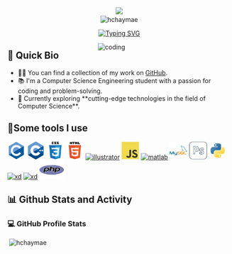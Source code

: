 <div id="header" align="center">
  <img src="https://media.giphy.com/media/v1.Y2lkPTc5MGI3NjExZ3A1NTkzNzI1Nm95bTE3cW9iemZraWUyZXN3cjl0Z211YnYycG93MyZlcD12MV9pbnRlcm5hbF9naWZfYnlfaWQmY3Q9cw/Zebztgv7jmkoLe1DoY/giphy.gif" style="margin-bottom=0rem;" width="200"/>
  <div align="center"><img src="https://komarev.com/ghpvc/?username=hchaymae&label=Profile%20views&color=0e75b6&style=flat" alt="hchaymae" /> </div>
</div>
<p align="center">
<a href="https://git.io/typing-svg"><img src="https://readme-typing-svg.demolab.com?font=Fira+Code&weight=700&size=30&pause=1000&color=0048BA&center=true&vCenter=true&width=500&lines=Hey%2C+I'm+Hamdoune+Chaymae;" alt="Typing SVG" /></a>
</p>
<img align="right" alt="coding" width=300 src="https://miro.medium.com/max/1400/1*qdAW1TjCN57h1lbuuzvchg.gif" >


<summary><h2>🌟 Quick Bio</h2></summary>
<ul>
<li>👩‍💻 You can find a collection of my work on <a href="https://github.com/Hchaymae">GitHub</a>.</li>
<li>📚 I'm a Computer Science Engineering student with a passion for coding and problem-solving.</li>
<li>🌱 Currently exploring **cutting-edge technologies in the field of Computer Science**.</li>
</ul>

<summary><h2 align="left">🚀Some tools I use</h2></summary>
<p align="left"> 
<a href="https://www.cprogramming.com/" target="_blank" rel="noreferrer"><img src="https://raw.githubusercontent.com/devicons/devicon/master/icons/c/c-original.svg" alt="c" width="40" height="40"/></a>
<a href="https://www.w3schools.com/cpp/" target="_blank" rel="noreferrer"><img src="https://raw.githubusercontent.com/devicons/devicon/master/icons/cplusplus/cplusplus-original.svg" alt="cplusplus" width="40" height="40"/></a>
<a href="https://www.w3schools.com/css/" target="_blank" rel="noreferrer"><img src="https://raw.githubusercontent.com/devicons/devicon/master/icons/css3/css3-original-wordmark.svg" alt="css3" width="40" height="40"/></a>
<a href="https://www.w3.org/html/" target="_blank" rel="noreferrer"><img src="https://raw.githubusercontent.com/devicons/devicon/master/icons/html5/html5-original-wordmark.svg" alt="html5" width="40" height="40"/></a>
<a href="https://www.adobe.com/in/products/illustrator.html" target="_blank" rel="noreferrer"><img src="https://www.vectorlogo.zone/logos/adobe_illustrator/adobe_illustrator-icon.svg" alt="illustrator" width="40" height="40"/></a>
<a href="https://developer.mozilla.org/en-US/docs/Web/JavaScript" target="_blank" rel="noreferrer"><img src="https://raw.githubusercontent.com/devicons/devicon/master/icons/javascript/javascript-original.svg" alt="javascript" width="40" height="40"/></a>
<a href="https://www.mathworks.com/" target="_blank" rel="noreferrer"><img src="https://upload.wikimedia.org/wikipedia/commons/2/21/Matlab_Logo.png" alt="matlab" width="40" height="40"/></a>
<a href="https://www.mysql.com/" target="_blank" rel="noreferrer"><img src="https://raw.githubusercontent.com/devicons/devicon/master/icons/mysql/mysql-original-wordmark.svg" alt="mysql" width="40" height="40"/></a>
<a href="https://www.photoshop.com/en" target="_blank" rel="noreferrer"><img src="https://raw.githubusercontent.com/devicons/devicon/master/icons/photoshop/photoshop-line.svg" alt="photoshop" width="40" height="40"/></a>
<a href="https://www.python.org" target="_blank" rel="noreferrer"><img src="https://raw.githubusercontent.com/devicons/devicon/master/icons/python/python-original.svg" alt="python" width="40" height="40"/></a>
<a href="https://www.adobe.com/products/xd.html" target="_blank" rel="noreferrer"><img src="https://cdn.worldvectorlogo.com/logos/adobe-xd.svg" alt="xd" width="40" height="40"/></a>
<a href="https://www.adobe.com/products/xd.html" target="_blank" rel="noreferrer"><img src="https://cdn.worldvectorlogo.com/logos/figma.svg" alt="xd" width="40" height="40"/></a>
<img src="https://raw.githubusercontent.com/devicons/devicon/master/icons/php/php-original.svg" alt="php" width="55" height="41"/>
</p>

<h2 align="left">📊 Github Stats and Activity</h2>
<h3>💻 GitHub Profile Stats</h3>
<p>&nbsp;<img align="center" src="https://github-readme-stats.vercel.app/api?username=hchaymae&show_icons=true&locale=en" alt="hchaymae" /></p>


